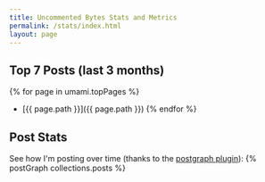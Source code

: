 ```yaml
---
title: Uncommented Bytes Stats and Metrics
permalink: /stats/index.html
layout: page
---
```


## Top 7 Posts (last 3 months)

{% for page in umami.topPages %}
- [{{ page.path }}]({{ page.path }})
{% endfor %}

## Post Stats

See how I'm posting over time (thanks to the [postgraph plugin](https://postgraph.rknight.me)):
{% postGraph collections.posts %}